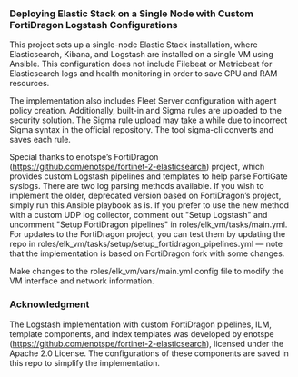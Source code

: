 ### Deploying Elastic Stack on a Single Node with Custom FortiDragon Logstash Configurations

This project sets up a single-node Elastic Stack installation, where Elasticsearch, Kibana, and Logstash are installed on a single VM using Ansible. This configuration does not include Filebeat or Metricbeat for Elasticsearch logs and health monitoring in order to save CPU and RAM resources.

The implementation also includes Fleet Server configuration with agent policy creation. Additionally, built-in and Sigma rules are uploaded to the security solution. The Sigma rule upload may take a while due to incorrect Sigma syntax in the official repository. The tool sigma-cli converts and saves each rule.

Special thanks to enotspe’s FortiDragon (https://github.com/enotspe/fortinet-2-elasticsearch) project, which provides custom Logstash pipelines and templates to help parse FortiGate syslogs. There are two log parsing methods available. If you wish to implement the older, deprecated version based on FortiDragon’s project, simply run this Ansible playbook as is. If you prefer to use the new method with a custom UDP log collector, comment out "Setup Logstash" and uncomment "Setup FortiDragon pipelines" in roles/elk_vm/tasks/main.yml.
For updates to the FortiDragon project, you can test them by updating the repo in roles/elk_vm/tasks/setup/setup_fortidragon_pipelines.yml — note that the implementation is based on FortiDragon fork with some changes.

Make changes to the roles/elk_vm/vars/main.yml config file to modify the VM interface and network information.

### Acknowledgment

The Logstash implementation with custom FortiDragon pipelines, ILM, template components, and index templates was developed by enotspe (https://github.com/enotspe/fortinet-2-elasticsearch), licensed under the Apache 2.0 License. The configurations of these components are saved in this repo to simplify the implementation.
